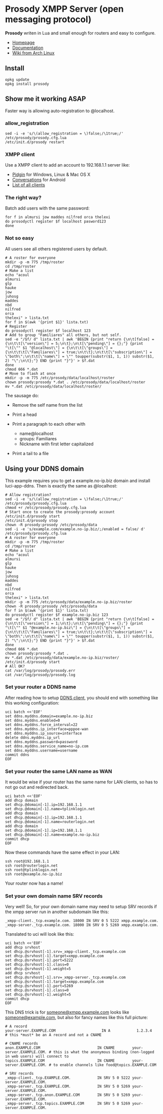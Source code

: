 # Prosody XMPP Server (open messaging protocol)

**Prosody** writen in Lua and small enough for routers and easy to configure.

- [Homepage](https://prosody.im/ "https://prosody.im/")
- [Documentation](https://prosody.im/doc/configure "https://prosody.im/doc/configure")
- [Wiki from Arch Linux](https://wiki.archlinux.org/title/Prosody "https://wiki.archlinux.org/title/Prosody")

## Install

```
opkg update
opkg install prosody
```

## Show me it working ASAP

Faster way is allowing auto-registration to @localhost.

### allow\_registration

```
sed -i -e 's/\(allow_registration = \)false;/\1true;/' /etc/prosody/prosody.cfg.lua
/etc/init.d/prosody restart
```

### XMPP client

Use a XMPP client to add an account to 192.168.1.1 server like:

- [Pidgin](https://pidgin.im/install/ "https://pidgin.im/install/") for Windows, Linux &amp; Mac OS X
- [Conversations](https://conversations.im/ "https://conversations.im/") for Android
- [List of all clients](https://xmpp.org/software/ "https://xmpp.org/software/")

### The right way?

Batch add users with the same password:

```
for f in almursi jow maddes nilfred orca thelexi
do prosodyctl register $f localhost pasword123
done
```

### Not so easy

All users see all others registered users by default.

```
# A roster for everyone
mkdir -p -m 775 /tmp/roster
cd /tmp/roster
# Make a list
echo "acoul
almursi
glp
hauke
jow
juhosg
maddes
nbd
nilfred
orca
thelexi" > lista.txt
for f in $(awk '{print $1}' lista.txt)
# Register
do prosodyctl register $f localhost 123
# Add to group "Familiares" all others, but not self.
sed -e "/$f/ d" lista.txt | awk 'BEGIN {print "return {\n\t[false] = {\n\t\t[\"version\"] = 5;\n\t};\n\t[\"pending\"] = {};"} {print "\t[\"" $1 "@localhost\"] = {\n\t\t[\"groups\"] = {\n\t\t\t[\"Familiares\"] = true;\n\t\t};\n\t\t[\"subscription\"] = \"both\";\n\t\t[\"name\"] = \"" toupper(substr($1, 1, 1)) substr($1, 2) "\";\n\t};"} END {print "}"}' > $f.dat
done
chmod 666 *.dat
# Move to flash at once
mkdir -p -m 775 /etc/prosody/data/localhost/roster
chown prosody:prosody *.dat . /etc/prosody/data/localhost/roster
mv *.dat /etc/prosody/data/localhost/roster/
```

The sausage do:

- Remove the self name from the list
- Print a head
- Print a paragraph to each other with
  
  - name@localhost
  - groups: Familiares
  - Nickname with first letter capitalized
- Print a tail to a file

## Using your DDNS domain

This example requires you to get a example.no-ip.biz domain and install luci-app-ddns. Then is exactly the same as @localhost:

```
# Allow registration?
sed -i -e 's/\(allow_registration = \)false;/\1true;/' /etc/prosody/prosody.cfg.lua
chmod +r /etc/prosody/prosody.cfg.lua
# Start once to create the prosody:prosody account
/etc/init.d/prosody start
/etc/init.d/prosody stop
chown -R prosody:prosody /etc/prosody/data
sed -i -e 's/example.com/example.no-ip.biz/;/enabled = false/ d' /etc/prosody/prosody.cfg.lua
# A roster for everyone
mkdir -p -m 775 /tmp/roster
cd /tmp/roster
# Make a list
echo "acoul
almursi
glp
hauke
jow
juhosg
maddes
nbd
nilfred
orca
thelexi" > lista.txt
mkdir -p -m 775 /etc/prosody/data/example.no-ip.biz/roster
chown -R prosody:prosody /etc/prosody/data
for f in $(awk '{print $1}' lista.txt)
do prosodyctl register $f example.no-ip.biz 123
sed -e "/$f/ d" lista.txt | awk 'BEGIN {print "return {\n\t[false] = {\n\t\t[\"version\"] = 1;\n\t};\n\t[\"pending\"] = {};"} {print "\t[\"" $1 "@example.no-ip.biz\"] = {\n\t\t[\"groups\"] = {\n\t\t\t[\"Familiares\"] = true;\n\t\t};\n\t\t[\"subscription\"] = \"both\";\n\t\t[\"name\"] = \"" toupper(substr($1, 1, 1)) substr($1, 2) "\";\n\t};"} END {print "}"}' > $f.dat
done
chmod 666 *.dat
chown prosody:prosody *.dat .
mv *.dat /etc/prosody/data/example.no-ip.biz/roster/
/etc/init.d/prosody start
# All OK?
cat /var/log/prosody/prosody.err
cat /var/log/prosody/prosody.log
```

### Set your router a DDNS name

After reading how to setup [DDNS client](/docs/guide-user/services/ddns/client "docs:guide-user:services:ddns:client"), you should end with something like this working configuration:

```
uci batch <<'EOF'
set ddns.myddns.domain=example.no-ip.biz
set ddns.myddns.enabled=0
set ddns.myddns.force_interval=22
set ddns.myddns.ip_interface=pppoe-wan
set ddns.myddns.ip_source=interface
delete ddns.myddns.ip_url
set ddns.myddns.password=password
set ddns.myddns.service_name=no-ip.com
set ddns.myddns.username=username
commit ddns
EOF
```

### Set your router the same LAN name as WAN

It would be wise if your router has the same name for LAN clients, so has to not go out and redirected back.

```
uci batch <<'EOF'
add dhcp domain
set dhcp.@domain[-1].ip=192.168.1.1
set dhcp.@domain[-1].name=tplinklogin.net
add dhcp domain
set dhcp.@domain[-1].ip=192.168.1.1
set dhcp.@domain[-1].name=routerlogin.net
add dhcp domain
set dhcp.@domain[-1].ip=192.168.1.1
set dhcp.@domain[-1].name=example.no-ip.biz
commit dhcp
EOF
```

Now these commands have the same effect in your LAN:

```
ssh root@192.168.1.1
ssh root@routerlogin.net
ssh root@tplinklogin.net
ssh root@example.no-ip.biz
```

Your router now has a name!

### Set your own domain name SRV records

Very well! So, for your own domain name may need to setup SRV records if the xmpp server run in another subdomain like this:

```
_xmpp-client._tcp.example.com. 18000 IN SRV 0 5 5222 xmpp.example.com.
_xmpp-server._tcp.example.com. 18000 IN SRV 0 5 5269 xmpp.example.com. 
```

Translated to uci will look like this:

```
uci batch <<'EOF'
add dhcp srvhost
set dhcp.@srvhost[-1].srv=_xmpp-client._tcp.example.com
set dhcp.@srvhost[-1].target=xmpp.example.com
set dhcp.@srvhost[-1].port=5222
set dhcp.@srvhost[-1].class=0
set dhcp.@srvhost[-1].weight=5
add dhcp srvhost
set dhcp.@srvhost[-1].srv=_xmpp-server._tcp.example.com
set dhcp.@srvhost[-1].target=xmpp.example.com
set dhcp.@srvhost[-1].port=5269
set dhcp.@srvhost[-1].class=0
set dhcp.@srvhost[-1].weight=5
commit dhcp
EOF
```

This DNS trick is for someone@xmpp.example.com looks like someone@example.com, but also for fancy names like this full picture:

```
# A record
your-server.EXAMPLE.COM                     IN A            1.2.3.4        # this *must* be an A record and not a CNAME
 
# CNAME records
anon.EXAMPLE.COM                          IN CNAME        your-server.EXAMPLE.COM. # this is what the anonymous binding (non-logged in web users) will connect to
topics.EXAMPLE.COM                        IN CNAME        your-server.EXAMPLE.COM. # to enable channels like food@topics.EXAMPLE.COM
 
# SRV records
_xmpp-client._tcp.EXAMPLE.COM.            IN SRV 5 0 5222 your-server.EXAMPLE.COM.
_xmpp-server._tcp.EXAMPLE.COM.            IN SRV 5 0 5269 your-server.EXAMPLE.COM.
_xmpp-server._tcp.anon.EXAMPLE.COM        IN SRV 5 0 5269 your-server.EXAMPLE.COM.
_xmpp-server._tcp.topics.EXAMPLE.COM      IN SRV 5 0 5269 your-server.EXAMPLE.COM. 
```

